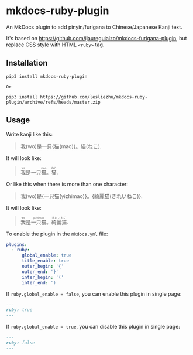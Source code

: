# mkdocs-ruby-plugin

An MkDocs plugin to add pinyin/furigana to Chinese/Japanese Kanji text.

It's based on https://github.com/ijaureguialzo/mkdocs-furigana-plugin, but replace CSS style with HTML `<ruby>` tag.


## Installation

```
pip3 install mkdocs-ruby-plugin

Or

pip3 install https://github.com/lesliezhu/mkdocs-ruby-plugin/archive/refs/heads/master.zip
```

## Usage

Write kanji like this:

> 我(wo)是一只{猫(mao)}。猫(ねこ).

It will look like:

> <ruby>我<rt>wo</rt></ruby>是一只<ruby>猫<rt>mao</rt></ruby>。<ruby>猫<rt>ねこ</rt></ruby>.

Or like this when there is more than one character:

> 我(wo)是{一只猫(yizhimao)}。{綺麗猫(きれいねこ)}.

It will look like:

> <ruby>我<rt>wo</rt></ruby>是<ruby>一只猫<rt>yizhimao</rt></ruby>。<ruby>綺麗猫<rt>きれいねこ</rt></ruby>.

To enable the plugin in the `mkdocs.yml` file:

```yaml
plugins:
  - ruby:
      global_enable: true
      title_enable: true
      outer_begin: '{'
      outer_end: '}'
      inter_begin: '('
      inter_end: ')
```

If `ruby.global_enable = false`, you can enable this plugin in single page:


```markdown
---
ruby: true
---
```

If `ruby.global_enable = true`, you can disable this plugin in single page:


```markdown
---
ruby: false
---
```

